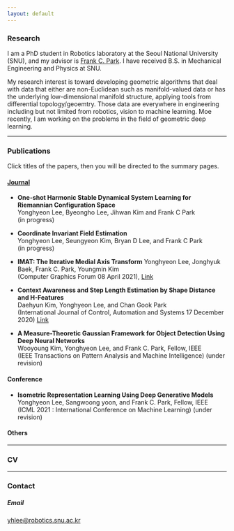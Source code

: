 ```yaml
---
layout: default
---
```


### Research

I am a PhD student in Robotics laboratory at the Seoul National University (SNU), and my advisor is [Frank C. Park](https://scholar.google.com/citations?user=u-h3PJIAAAAJ&hl=ko&oi=ao). I have received B.S. in Mechanical Engineering and Physics at SNU. 

My research interest is toward developing geometric algorithms that deal with data that either are non-Euclidean such as manifold-valued data or has the underlying low-dimensional manifold structure, applying tools from differential topology/geoemtry. Those data are everywhere in engineering including but not limited from robotics, vision to machine learning. Moe recently, I am working on the problems in the field of geometric deep learning.

---

### Publications
Click titles of the papers, then you will be directed to the summary pages.
#### [__Journal__](./Journal_Publications.md)
+ __One-shot Harmonic Stable Dynamical System Learning for Riemannian Configuration Space__  
Yonghyeon Lee, Byeongho Lee, Jihwan Kim and Frank C Park  
(in progress)  

+ __Coordinate Invariant Field Estimation__  
Yonghyeon Lee, Seungyeon Kim, Bryan D Lee, and Frank C Park  
(in progress)  

+ __IMAT: The Iterative Medial Axis Transform__
Yonghyeon Lee, Jonghyuk Baek, Frank C. Park, Youngmin Kim  
(Computer Graphics Forum 08 April 2021),
[Link](https://onlinelibrary.wiley.com/doi/full/10.1111/cgf.14266)

+ __Context Awareness and Step Length Estimation by Shape Distance and H-Features__  
Daehyun Kim, Yonghyeon Lee, and Chan Gook Park  
(International Journal of Control, Automation and Systems 17 December 2020)
[Link](https://link.springer.com/article/10.1007/s12555-019-0725-x)

+ __A Measure-Theoretic Gaussian Framework for Object Detection Using Deep Neural Networks__  
Wooyoung Kim, Yonghyeon Lee, and Frank C. Park, Fellow, IEEE  
(IEEE Transactions on Pattern Analysis and Machine Intelligence)
(under revision)  


#### Conference
+ __Isometric Representation Learning Using Deep Generative Models__  
Yonghyeon Lee, Sangwoong yoon, and Frank C. Park, Fellow, IEEE  
(ICML 2021 : International Conference on Machine Learning)
(under revision)  

#### Others

---

### CV

---

### Contact
##### Email
yhlee@robotics.snu.ac.kr


